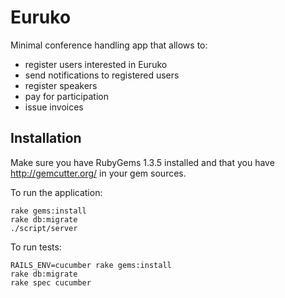 # Euruko

Minimal conference handling app that allows to:

* register users interested in Euruko
* send notifications to registered users
* register speakers
* pay for participation
* issue invoices

## Installation

Make sure you have RubyGems 1.3.5 installed and that you have http://gemcutter.org/ in your gem sources.

To run the application:

    rake gems:install
    rake db:migrate
    ./script/server

To run tests:

    RAILS_ENV=cucumber rake gems:install
    rake db:migrate
    rake spec cucumber

